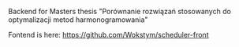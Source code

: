 Backend for Masters thesis "Porównanie rozwiązań stosowanych do optymalizacji metod harmonogramowania"

Fontend is here: https://github.com/Wokstym/scheduler-front
